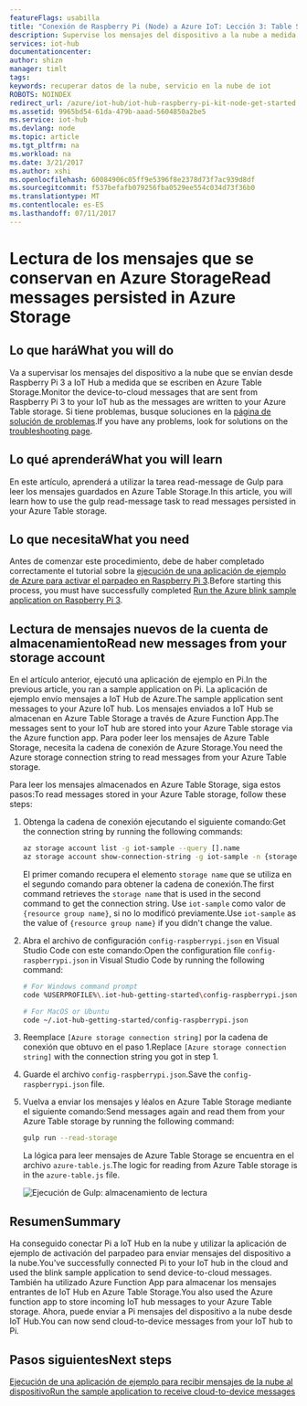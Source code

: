 ```yaml
---
featureFlags: usabilla
title: "Conexión de Raspberry Pi (Node) a Azure IoT: Lección 3: Table Storage | Microsoft Docs"
description: Supervise los mensajes del dispositivo a la nube a medida que se escriben en Azure Table Storage.
services: iot-hub
documentationcenter: 
author: shizn
manager: timlt
tags: 
keywords: recuperar datos de la nube, servicio en la nube de iot
ROBOTS: NOINDEX
redirect_url: /azure/iot-hub/iot-hub-raspberry-pi-kit-node-get-started
ms.assetid: 9965bd54-61da-479b-aaad-5604850a2be5
ms.service: iot-hub
ms.devlang: node
ms.topic: article
ms.tgt_pltfrm: na
ms.workload: na
ms.date: 3/21/2017
ms.author: xshi
ms.openlocfilehash: 60084906c05ff9e5396f8e2378d73f7ac939d8df
ms.sourcegitcommit: f537befafb079256fba0529ee554c034d73f36b0
ms.translationtype: MT
ms.contentlocale: es-ES
ms.lasthandoff: 07/11/2017
---
```

# <a name="read-messages-persisted-in-azure-storage"></a><span data-ttu-id="e9179-104">Lectura de los mensajes que se conservan en Azure Storage</span><span class="sxs-lookup"><span data-stu-id="e9179-104">Read messages persisted in Azure Storage</span></span>
## <a name="what-you-will-do"></a><span data-ttu-id="e9179-105">Lo que hará</span><span class="sxs-lookup"><span data-stu-id="e9179-105">What you will do</span></span>
<span data-ttu-id="e9179-106">Va a supervisar los mensajes del dispositivo a la nube que se envían desde Raspberry Pi 3 a IoT Hub a medida que se escriben en Azure Table Storage.</span><span class="sxs-lookup"><span data-stu-id="e9179-106">Monitor the device-to-cloud messages that are sent from Raspberry Pi 3 to your IoT hub as the messages are written to your Azure Table storage.</span></span> <span data-ttu-id="e9179-107">Si tiene problemas, busque soluciones en la [página de solución de problemas](iot-hub-raspberry-pi-kit-node-troubleshooting.md).</span><span class="sxs-lookup"><span data-stu-id="e9179-107">If you have any problems, look for solutions on the [troubleshooting page](iot-hub-raspberry-pi-kit-node-troubleshooting.md).</span></span>

## <a name="what-you-will-learn"></a><span data-ttu-id="e9179-108">Lo qué aprenderá</span><span class="sxs-lookup"><span data-stu-id="e9179-108">What you will learn</span></span>
<span data-ttu-id="e9179-109">En este artículo, aprenderá a utilizar la tarea read-message de Gulp para leer los mensajes guardados en Azure Table Storage.</span><span class="sxs-lookup"><span data-stu-id="e9179-109">In this article, you will learn how to use the gulp read-message task to read messages persisted in your Azure Table storage.</span></span>

## <a name="what-you-need"></a><span data-ttu-id="e9179-110">Lo que necesita</span><span class="sxs-lookup"><span data-stu-id="e9179-110">What you need</span></span>
<span data-ttu-id="e9179-111">Antes de comenzar este procedimiento, debe de haber completado correctamente el tutorial sobre la [ejecución de una aplicación de ejemplo de Azure para activar el parpadeo en Raspberry Pi 3](iot-hub-raspberry-pi-kit-node-lesson3-run-azure-blink.md).</span><span class="sxs-lookup"><span data-stu-id="e9179-111">Before starting this process, you must have successfully completed [Run the Azure blink sample application on Raspberry Pi 3](iot-hub-raspberry-pi-kit-node-lesson3-run-azure-blink.md).</span></span>

## <a name="read-new-messages-from-your-storage-account"></a><span data-ttu-id="e9179-112">Lectura de mensajes nuevos de la cuenta de almacenamiento</span><span class="sxs-lookup"><span data-stu-id="e9179-112">Read new messages from your storage account</span></span>
<span data-ttu-id="e9179-113">En el artículo anterior, ejecutó una aplicación de ejemplo en Pi.</span><span class="sxs-lookup"><span data-stu-id="e9179-113">In the previous article, you ran a sample application on Pi.</span></span> <span data-ttu-id="e9179-114">La aplicación de ejemplo envío mensajes a IoT Hub de Azure.</span><span class="sxs-lookup"><span data-stu-id="e9179-114">The sample application sent messages to your Azure IoT hub.</span></span> <span data-ttu-id="e9179-115">Los mensajes enviados a IoT Hub se almacenan en Azure Table Storage a través de Azure Function App.</span><span class="sxs-lookup"><span data-stu-id="e9179-115">The messages sent to your IoT hub are stored into your Azure Table storage via the Azure function app.</span></span> <span data-ttu-id="e9179-116">Para poder leer los mensajes de Azure Table Storage, necesita la cadena de conexión de Azure Storage.</span><span class="sxs-lookup"><span data-stu-id="e9179-116">You need the Azure storage connection string to read messages from your Azure Table storage.</span></span>

<span data-ttu-id="e9179-117">Para leer los mensajes almacenados en Azure Table Storage, siga estos pasos:</span><span class="sxs-lookup"><span data-stu-id="e9179-117">To read messages stored in your Azure Table storage, follow these steps:</span></span>

1. <span data-ttu-id="e9179-118">Obtenga la cadena de conexión ejecutando el siguiente comando:</span><span class="sxs-lookup"><span data-stu-id="e9179-118">Get the connection string by running the following commands:</span></span>

   ```bash
   az storage account list -g iot-sample --query [].name
   az storage account show-connection-string -g iot-sample -n {storage name}
   ```

   <span data-ttu-id="e9179-119">El primer comando recupera el elemento `storage name` que se utiliza en el segundo comando para obtener la cadena de conexión.</span><span class="sxs-lookup"><span data-stu-id="e9179-119">The first command retrieves the `storage name` that is used in the second command to get the connection string.</span></span> <span data-ttu-id="e9179-120">Use `iot-sample` como valor de `{resource group name}`, si no lo modificó previamente.</span><span class="sxs-lookup"><span data-stu-id="e9179-120">Use `iot-sample` as the value of `{resource group name}` if you didn't change the value.</span></span>
2. <span data-ttu-id="e9179-121">Abra el archivo de configuración `config-raspberrypi.json` en Visual Studio Code con este comando:</span><span class="sxs-lookup"><span data-stu-id="e9179-121">Open the configuration file `config-raspberrypi.json` in Visual Studio Code by running the following command:</span></span>

   ```bash
   # For Windows command prompt
   code %USERPROFILE%\.iot-hub-getting-started\config-raspberrypi.json
   
   # For MacOS or Ubuntu
   code ~/.iot-hub-getting-started/config-raspberrypi.json
   ```
3. <span data-ttu-id="e9179-122">Reemplace `[Azure storage connection string]` por la cadena de conexión que obtuvo en el paso 1.</span><span class="sxs-lookup"><span data-stu-id="e9179-122">Replace `[Azure storage connection string]` with the connection string you got in step 1.</span></span>
4. <span data-ttu-id="e9179-123">Guarde el archivo `config-raspberrypi.json`.</span><span class="sxs-lookup"><span data-stu-id="e9179-123">Save the `config-raspberrypi.json` file.</span></span>
5. <span data-ttu-id="e9179-124">Vuelva a enviar los mensajes y léalos en Azure Table Storage mediante el siguiente comando:</span><span class="sxs-lookup"><span data-stu-id="e9179-124">Send messages again and read them from your Azure Table storage by running the following command:</span></span>
   
   ```bash
   gulp run --read-storage
   ```
   
   <span data-ttu-id="e9179-125">La lógica para leer mensajes de Azure Table Storage se encuentra en el archivo `azure-table.js`.</span><span class="sxs-lookup"><span data-stu-id="e9179-125">The logic for reading from Azure Table storage is in the `azure-table.js` file.</span></span>
   
    ![Ejecución de Gulp: almacenamiento de lectura](media/iot-hub-raspberry-pi-lessons/lesson3/gulp_read_message.png)

## <a name="summary"></a><span data-ttu-id="e9179-127">Resumen</span><span class="sxs-lookup"><span data-stu-id="e9179-127">Summary</span></span>
<span data-ttu-id="e9179-128">Ha conseguido conectar Pi a IoT Hub en la nube y utilizar la aplicación de ejemplo de activación del parpadeo para enviar mensajes del dispositivo a la nube.</span><span class="sxs-lookup"><span data-stu-id="e9179-128">You've successfully connected Pi to your IoT hub in the cloud and used the blink sample application to send device-to-cloud messages.</span></span> <span data-ttu-id="e9179-129">También ha utilizado Azure Function App para almacenar los mensajes entrantes de IoT Hub en Azure Table Storage.</span><span class="sxs-lookup"><span data-stu-id="e9179-129">You also used the Azure function app to store incoming IoT hub messages to your Azure Table storage.</span></span> <span data-ttu-id="e9179-130">Ahora, puede enviar a Pi mensajes del dispositivo a la nube desde IoT Hub.</span><span class="sxs-lookup"><span data-stu-id="e9179-130">You can now send cloud-to-device messages from your IoT hub to Pi.</span></span>

## <a name="next-steps"></a><span data-ttu-id="e9179-131">Pasos siguientes</span><span class="sxs-lookup"><span data-stu-id="e9179-131">Next steps</span></span>
[<span data-ttu-id="e9179-132">Ejecución de una aplicación de ejemplo para recibir mensajes de la nube al dispositivo</span><span class="sxs-lookup"><span data-stu-id="e9179-132">Run the sample application to receive cloud-to-device messages</span></span>](iot-hub-raspberry-pi-kit-node-lesson4-send-cloud-to-device-messages.md)

